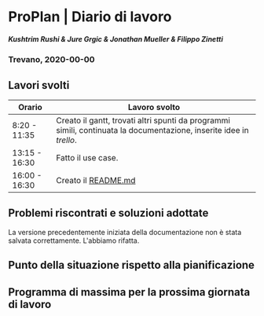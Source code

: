 # ProPlan | Diario di lavoro
##### Kushtrim Rushi & Jure Grgic & Jonathan Mueller & Filippo Zinetti
### Trevano, 2020-00-00

## Lavori svolti

| Orario        | Lavoro svolto |
|---------------|---------------|
| 8:20 - 11:35  | Creato il gantt, trovati altri spunti da programmi simili, continuata la documentazione, inserite idee in *trello*. |
| 13:15 - 16:30 | Fatto il use case. |
| 16:00 - 16:30 | Creato il [README.md](./../README.md) |

##  Problemi riscontrati e soluzioni adottate
La versione precedentemente iniziata della documentazione non è stata salvata correttamente. L'abbiamo rifatta.

##  Punto della situazione rispetto alla pianificazione

## Programma di massima per la prossima giornata di lavoro
